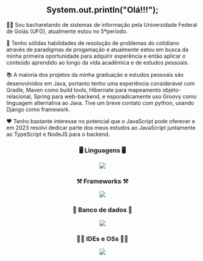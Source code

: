 <div align="center">
 
## System.out.println("Olá!!!");  

</div>

👨‍🎓 Sou bacharelando de sistemas de informação pela Universidade Federal de Goiás (UFG), atualmente estou no 5ºperíodo.
 
🌱 Tenho sólidas habilidades de resolução de problemas do cotidiano através de paradigmas de progamação e atualmente estou em busca da minha primeira oportunidade para adquirir experência e então aplicar o conteúdo aprendido ao longo da vida acadêmica e de estudos pessoais. 

📚 A maioria dos projetos da minha graduação e estudos pessoais são desenvolvidos em Java, portanto tenho uma experiência considerável com Gradle, Maven como build tools, Hibernate para mapeamento objeto-relacional, Spring para web-backend, e esporadicamente uso Groovy como linguagem alternativa ao Java. Tive um breve contato com python, usando Django como framework.

❤ Tenho bastante interesse no potencial que o JavaScript pode oferecer e em 2023 resolvi dedicar parte dos meus estudos ao JavaScript juntamente ao TypeScript e NodeJS para o backend. 


 <div align="center">
 
 ### 🖥️ Linguagens 🖥️

<p align="center">
  <a href="https://skillicons.dev">
    <img src="https://skillicons.dev/icons?i=c,java,javascript,typescript,py" />
  </a>
</p>
 
  ### ⚒️ Frameworks ⚒️
 
 <p align="center">
  <a href="https://skillicons.dev">
    <img src="https://skillicons.dev/icons?i=spring,nodejs,angular" />
  </a>
</p>
 </div>

 
<div align="center">
 
  ### 💾 Banco de dados 💾
 
 <p align="center">
  <a href="https://skillicons.dev">
    <img src="https://skillicons.dev/icons?i=postgres,mysql,mongodb" />
  </a>
</p>
 
  ### 👨‍💻 IDEs e OSs 👨‍💻
 
 <p align="center">
  <a href="https://skillicons.dev">
    <img src="https://skillicons.dev/icons?i=vscode,idea,eclipse,linux" />
  </a>
</p>
</div>
 



